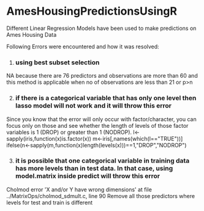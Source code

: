 # AmesHousingPredictionsUsingR
Different Linear Regression Models have been used to make predictions on Ames Housing Data

Following Errors were encountered and how it was resolved:

1. ### using best subset selection
NA because there are 76 predictors and observations are more than 60
and this method is applicable when no of observations are less than 21 or p>n

2. ### if there is a categorical variable that has only one level then lasso model will not work and it will throw this error
Since you know that the error will only occur with factor/character, you can focus only on those and see whether the length of levels of those factor variables is 1 (DROP) or greater than 1 (NODROP).
l<-sapply(iris,function(x)is.factor(x))
m<-iris[,names(which(l=="TRUE"))]
ifelse(n<-sapply(m,function(x)length(levels(x)))==1,"DROP","NODROP")

3. ### it is possible that one categorical variable in training data has more levels than in test data. In that case, using model.matrix inside predict will throw this error
Cholmod error 'X and/or Y have wrong dimensions' at file ../MatrixOps/cholmod_sdmult.c, line 90
Remove all those predictors where levels for test and train is different




